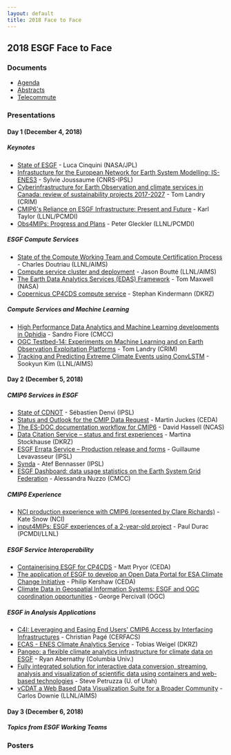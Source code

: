 ```yaml
---
layout: default
title: 2018 Face to Face
---
```


## 2018 ESGF Face to Face

### Documents

* [Agenda][agenda]
* [Abstracts][abstracts]
* [Telecommute][telecommute]

### Presentations

#### Day 1 (December 4, 2018)

##### Keynotes

* [State of ESGF]({{site.esgf-media}}/2018-F2F/2018-12-04/ESGF_2018_F2F_Luca_Cinquini_State_Of_ESGF.pdf) - Luca Cinquini (NASA/JPL)
* [Infrastucture for the European Network for Earth System Modelling: IS-ENES3]({{site.esgf-media}}/2018-F2F/2018-12-04/181204_ESGF_F2F_IS-ENES3-V2-Joussaume.pdf) - Sylvie Joussaume (CNRS-IPSL)
* [Cyberinfrastructure for Earth Observation and climate services in Canada: review of sustainability projects 2017-2027]({{site.esgf-media}}/2018-F2F/2018-12-04/CRIM_tl-Landry.pptx) - Tom Landry (CRIM)
* [CMIP6's Reliance on ESGF Infrastructure: Present and Future]({{site.esgf-media}}/2018-F2F/2018-12-04/CMIP-WIP_Taylor.pdf) - Karl Taylor (LLNL/PCMDI)
* [Obs4MIPs: Progress and Plans]({{site.esgf-media}}/2018-F2F/2018-12-04/GLECKLER_obs4MIPs_ESGF_F2F_DC_DEC2018_dec3a.pdf) - Peter Gleckler (LLNL/PCMDI)

##### ESGF Compute Services

* [State of the Compute Working Team and Compute Certification Process]({{site.esgf-media}}/2018-F2F/2018-12-04/ESGF_F2F_2018_CWT_Presentation_Doutriaux.pptx) - Charles Doutriau (LLNL/AIMS)
* [Compute service cluster and deployment]({{site.esgf-media}}/2018-F2F/2018-12-04/ESGF_CWT_Presentation_2018-Boutte.pptx) - Jason Boutté (LLNL/AIMS)
* [The Earth Data Analytics Services (EDAS) Framework]({{site.esgf-media}}/2018-F2F/2018-12-04/EDAS_slides-ESGF-Maxwell.pptx) - Tom Maxwell (NASA)
* [Copernicus CP4CDS compute service]({{site.esgf-media}}/2018-F2F/2018-12-04/ESGF-2018-Copernicus-compute-service-Kindermann.pptx) - Stephan Kindermann (DKRZ)

##### Compute Services and Machine Learning

* [High Performance Data Analytics and Machine Learning developments in Ophidia]({{site.esgf-media}}/2018-F2F/2018-12-04/ESGF_Fiore_v2.6pub.pdf) - Sandro Fiore (CMCC)
* [OGC Testbed-14: Experiments on Machine Learning and on Earth Observation Exploitation Platforms]({{site.esgf-media}}/2018-F2F/2018-12-04/Tom_Landry-OGC_testbeds_ML_EO.pptx) - Tom Landry (CRIM)
* [Tracking and Predicting Extreme Climate Events using ConvLSTM]({{site.esgf-media}}/2018-F2F/2018-12-04/SooKim_ESGF.pptx) - Sookyun Kim (LLNL/AIMS)

#### Day 2 (December 5, 2018)

##### CMIP6 Services in ESGF

* [State of CDNOT]({{site.esgf-media}}/2018-F2F/2018-12-05/ESGF-F2F-2018-CDNOT-DENVIL.pdf) - Sébastien Denvi (IPSL)
* [Status and Outlook for the CMIP Data Request]({{site.esgf-media}}/2018-F2F/2018-12-05/ESGF2018_IS-ENES_DataRequest_v01-Juckes.pdf) - Martin Juckes (CEDA)
* [The ES-DOC documentation workflow for CMIP6]({{site.esgf-media}}/2018-F2F/2018-12-05/ESGF-F2F-2018-ES-DOC-Hassell.pdf) - David Hassell (NCAS)
* [Data Citation Service – status and first experiences]({{site.esgf-media}}/2018-F2F/2018-12-05/ESGF2018_CitationService-Stockhause.pptx) - Martina Stockhause (DKRZ)
* [ESGF Errata Service – Production release and forms]({{site.esgf-media}}/2018-F2F/2018-12-05/2018-12-05_-_ESGF_F2F_Errata_Service-Levavasseur.pdf) - Guillaume Levavasseur (IPSL)
* [Synda]({{site.esgf-media}}/2018-F2F/2018-12-05/2018-12-05_-_ESGF_F2F_Synda-BenNasser.pdf) - Atef Bennasser (IPSL)
* [ESGF Dashboard: data usage statistics on the Earth System Grid Federation]({{site.esgf-media}}/2018-F2F/2018-12-05/ALESSANDRA_NUZZO_ESGF-Dashboard_2018.pptx) - Alessandra Nuzzo (CMCC)

##### CMIP6 Experience

* [NCI production experience with CMIP6 (presented by Clare Richards)]({{site.esgf-media}}/2018-F2F/2018-12-05/NCI_ESGF_Presentation_2018.-Snow.pptx) - Kate Snow (NCI)
* [input4MIPs: ESGF experiences of a 2-year-old project]({{site.esgf-media}}/2018-F2F/2018-12-05/181205_durack1_input4MIPsUpdate.pptx) - Paul Durac (PCMDI/LLNL)

##### ESGF Service Interoperability

* [Containerising ESGF for CP4CDS]({{site.esgf-media}}/2018-F2F/2018-12-05/MATT2018-12-ESGF-F2F-Pryor.pptx) - Matt Pryor (CEDA)
* [The application of ESGF to develop an Open Data Portal for ESA Climate Change Initiative]({{site.esgf-media}}/2018-F2F/2018-12-05/PHILIPCCI-Open-Data-Portal-Kershaw-Philip-ESGF-F2F-2018.pptx) - Philip Kershaw (CEDA)
* [Climate Data in Geospatial Information Systems: ESGF and OGC coordination opportunities]({{site.esgf-media}}/2018-F2F/2018-12-05/GEORGE20181205_ESGF_OGC-Percivall.pptx) - George Percivall (OGC)

##### ESGF in Analysis Applications

* [C4I: Leveraging and Easing End Users' CMIP6 Access by Interfacing Infrastructures]({{site.esgf-media}}/2018-F2F/2018-12-05/CHRISTIANESGF_Analysis_Christian_Page_CERFACS_DARE.pptx) - Christian Pagé (CERFACS)
* [ECAS - ENES Climate Analytics Service]({{site.esgf-media}}/2018-F2F/2018-12-05/ECAS_ESGF_F2F2018-Weigel.pdf) - Tobias Weigel (DKRZ)
* [Pangeo: a flexible climate analytics infrastructure for climate data on ESGF]({{site.esgf-media}}/2018-F2F/2018-12-05/Pangeo_ESGF-Abernathy.key) - Ryan Abernathy (Columbia Univ.)
* [Fully integrated solution for interactive data conversion, streaming, analysis and visualization of scientific data using containers and web-based technologies]({{site.esgf-media}}/2018-F2F/2018-12-05/STEVEF2F-ESGF-Petruzza.pptx) - Steve Petruzza (U. of Utah)
* [vCDAT a Web Based Data Visualization Suite for a Broader Community]({{site.esgf-media}}/2018-F2F/2018-12-05/CarlosESGF_vCDAT_Presentation_2018_(Final_draft)-Downie.pptx) - Carlos Downie (LLNL/AIMS)

#### Day 3 (December 6, 2018)

##### Topics from ESGF Working Teams

### Posters

[agenda]: {{site.esgf-media}}/2018-F2F/F2F-2018-Conference-Agenda.pdf
[abstracts]: {{site.esgf-media}}/2018-F2F/F2F-2018-Abstracts.pdf
[telecommute]: {{site.esgf-media}}/2018-F2F/2018-ESGF-F2F-Conference-Telecommuting.pdf
